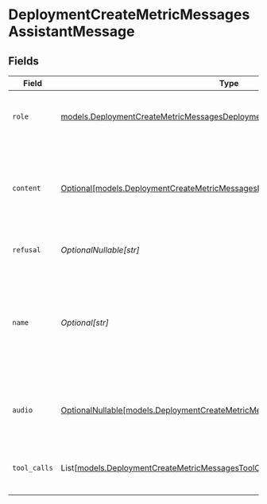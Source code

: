 # DeploymentCreateMetricMessagesAssistantMessage


## Fields

| Field                                                                                                                                                                | Type                                                                                                                                                                 | Required                                                                                                                                                             | Description                                                                                                                                                          |
| -------------------------------------------------------------------------------------------------------------------------------------------------------------------- | -------------------------------------------------------------------------------------------------------------------------------------------------------------------- | -------------------------------------------------------------------------------------------------------------------------------------------------------------------- | -------------------------------------------------------------------------------------------------------------------------------------------------------------------- |
| `role`                                                                                                                                                               | [models.DeploymentCreateMetricMessagesDeploymentsMetricsRequestRequestBodyRole](../models/deploymentcreatemetricmessagesdeploymentsmetricsrequestrequestbodyrole.md) | :heavy_check_mark:                                                                                                                                                   | The role of the messages author, in this case `assistant`.                                                                                                           |
| `content`                                                                                                                                                            | [Optional[models.DeploymentCreateMetricMessagesDeploymentsMetricsContent]](../models/deploymentcreatemetricmessagesdeploymentsmetricscontent.md)                     | :heavy_minus_sign:                                                                                                                                                   | The contents of the assistant message. Required unless `tool_calls` or `function_call` is specified.                                                                 |
| `refusal`                                                                                                                                                            | *OptionalNullable[str]*                                                                                                                                              | :heavy_minus_sign:                                                                                                                                                   | The refusal message by the assistant.                                                                                                                                |
| `name`                                                                                                                                                               | *Optional[str]*                                                                                                                                                      | :heavy_minus_sign:                                                                                                                                                   | An optional name for the participant. Provides the model information to differentiate between participants of the same role.                                         |
| `audio`                                                                                                                                                              | [OptionalNullable[models.DeploymentCreateMetricMessagesAudio]](../models/deploymentcreatemetricmessagesaudio.md)                                                     | :heavy_minus_sign:                                                                                                                                                   | Data about a previous audio response from the model.                                                                                                                 |
| `tool_calls`                                                                                                                                                         | List[[models.DeploymentCreateMetricMessagesToolCalls](../models/deploymentcreatemetricmessagestoolcalls.md)]                                                         | :heavy_minus_sign:                                                                                                                                                   | The tool calls generated by the model, such as function calls.                                                                                                       |